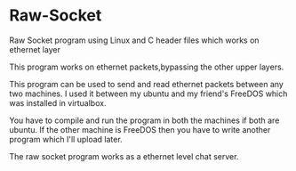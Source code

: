 # Raw-Socket
Raw Socket program using Linux and C header files which works on ethernet layer

This program works on ethernet packets,bypassing the other upper layers.

This program can be used to send and read ethernet packets between any two machines.
I used it between my ubuntu and my friend's FreeDOS which was installed in virtualbox.

You have to compile and run the program in both the machines if both are ubuntu.
If the other machine is FreeDOS then you have to write another program which I'll upload later.

The raw socket program works as a ethernet level chat server.
